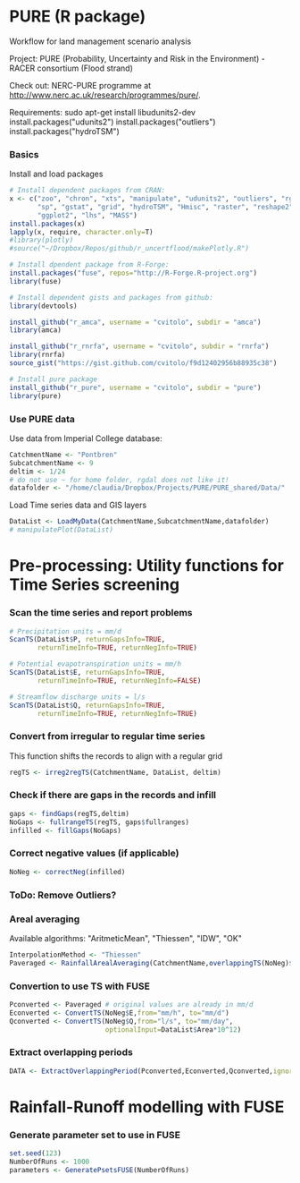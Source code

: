 PURE (R package)
================

Workflow for land management scenario analysis

Project: PURE (Probability, Uncertainty and Risk in the Environment) - RACER consortium (Flood strand)

Check out: NERC-PURE programme at http://www.nerc.ac.uk/research/programmes/pure/.

Requirements:
sudo apt-get install libudunits2-dev
install.packages("udunits2")
install.packages("outliers")
install.packages("hydroTSM")

### Basics
Install and load packages
```R
# Install dependent packages from CRAN:
x <- c("zoo", "chron", "xts", "manipulate", "udunits2", "outliers", "rgdal", 
       "sp", "gstat", "grid", "hydroTSM", "Hmisc", "raster", "reshape2", 
       "ggplot2", "lhs", "MASS")
install.packages(x)
lapply(x, require, character.only=T)
#library(plotly)
#source("~/Dropbox/Repos/github/r_uncertflood/makePlotly.R")

# Install dpendent package from R-Forge:
install.packages("fuse", repos="http://R-Forge.R-project.org")
library(fuse)

# Install dependent gists and packages from github:
library(devtools)

install_github("r_amca", username = "cvitolo", subdir = "amca")
library(amca)

install_github("r_rnrfa", username = "cvitolo", subdir = "rnrfa")
library(rnrfa)
source_gist("https://gist.github.com/cvitolo/f9d12402956b88935c38")

# Install pure package
install_github("r_pure", username = "cvitolo", subdir = "pure")
library(pure)
```

### Use PURE data
Use data from Imperial College database:
```R
CatchmentName <- "Pontbren" 
SubcatchmentName <- 9      
deltim <- 1/24
# do not use ~ for home folder, rgdal does not like it!
datafolder <- "/home/claudia/Dropbox/Projects/PURE/PURE_shared/Data/"
```
Load Time series data and GIS layers
```R
DataList <- LoadMyData(CatchmentName,SubcatchmentName,datafolder)
# manipulatePlot(DataList)
```

# Pre-processing: Utility functions for Time Series screening

### Scan the time series and report problems
```R
# Precipitation units = mm/d
ScanTS(DataList$P, returnGapsInfo=TRUE, 
       returnTimeInfo=TRUE, returnNegInfo=TRUE) 

# Potential evapotranspiration units = mm/h
ScanTS(DataList$E, returnGapsInfo=TRUE, 
       returnTimeInfo=TRUE, returnNegInfo=FALSE)

# Streamflow discharge units = l/s
ScanTS(DataList$Q, returnGapsInfo=TRUE, 
       returnTimeInfo=TRUE, returnNegInfo=TRUE)
```

### Convert from irregular to regular time series
This function shifts the records to align with a regular grid
```R
regTS <- irreg2regTS(CatchmentName, DataList, deltim)
```

### Check if there are gaps in the records and infill 
```R
gaps <- findGaps(regTS,deltim)
NoGaps <- fullrangeTS(regTS, gaps$fullranges)
infilled <- fillGaps(NoGaps)
``` 

### Correct negative values (if applicable)
```R
NoNeg <- correctNeg(infilled)
```

### ToDo: Remove Outliers?

### Areal averaging
Available algorithms: "AritmeticMean", "Thiessen", "IDW", "OK" 
```R
InterpolationMethod <- "Thiessen"
Paveraged <- RainfallArealAveraging(CatchmentName,overlappingTS(NoNeg)$P,DataList,InterpolationMethod) 
```

### Convertion to use TS with FUSE
```R
Pconverted <- Paveraged # original values are already in mm/d
Econverted <- ConvertTS(NoNeg$E,from="mm/h", to="mm/d")
Qconverted <- ConvertTS(NoNeg$Q,from="l/s", to="mm/day",
                        optionalInput=DataList$Area*10^12)
```

### Extract overlapping periods
```R
DATA <- ExtractOverlappingPeriod(Pconverted,Econverted,Qconverted,ignoreQ=TRUE)
```

# Rainfall-Runoff modelling with FUSE

### Generate parameter set to use in FUSE
```R
set.seed(123)
NumberOfRuns <- 1000
parameters <- GeneratePsetsFUSE(NumberOfRuns)
```


